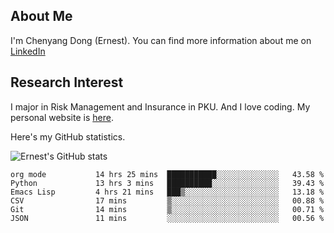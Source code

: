 ## About Me

I'm Chenyang Dong (Ernest). You can find more information about me on [LinkedIn](https://www.linkedin.com/in/%E6%99%A8%E9%98%B3-%E8%91%A3-918ab41b4/)

## Research Interest

I major in Risk Management and Insurance in PKU. And I love coding. My personal website is [here](https://ernestdong.github.io).

Here's my GitHub statistics.

![Ernest's GitHub stats](https://github-readme-stats.vercel.app/api?username=ErnestDong&show_icons=true?count_private=true)

<!--START_SECTION:waka-->

```text
org mode           14 hrs 25 mins  ███████████░░░░░░░░░░░░░░   43.58 %
Python             13 hrs 3 mins   ██████████░░░░░░░░░░░░░░░   39.43 %
Emacs Lisp         4 hrs 21 mins   ███▒░░░░░░░░░░░░░░░░░░░░░   13.18 %
CSV                17 mins         ▒░░░░░░░░░░░░░░░░░░░░░░░░   00.88 %
Git                14 mins         ▒░░░░░░░░░░░░░░░░░░░░░░░░   00.71 %
JSON               11 mins         ░░░░░░░░░░░░░░░░░░░░░░░░░   00.56 %
```

<!--END_SECTION:waka-->
